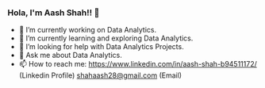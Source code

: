 ### Hola, I'm Aash Shah!! 👋

- 🔭 I’m currently working on Data Analytics.
- 🌱 I’m currently learning and exploring Data Analytics.
- 🤔 I’m looking for help with Data Analytics Projects.
- 💬 Ask me about Data Analytics.
- 📫 How to reach me: 
          https://www.linkedin.com/in/aash-shah-b94511172/ (Linkedin Profile)
          shahaash28@gmail.com (Email)
                      
         
